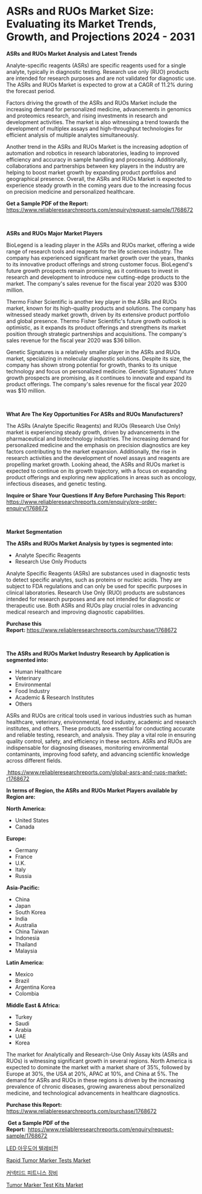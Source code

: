 <p><h1>ASRs and RUOs Market Size: Evaluating its Market Trends, Growth, and Projections 2024 - 2031</h1></p><p><strong>ASRs and RUOs Market Analysis and Latest Trends</strong></p>
<p><p>Analyte-specific reagents (ASRs) are specific reagents used for a single analyte, typically in diagnostic testing. Research use only (RUO) products are intended for research purposes and are not validated for diagnostic use. The ASRs and RUOs Market is expected to grow at a CAGR of 11.2% during the forecast period. </p><p>Factors driving the growth of the ASRs and RUOs Market include the increasing demand for personalized medicine, advancements in genomics and proteomics research, and rising investments in research and development activities. The market is also witnessing a trend towards the development of multiplex assays and high-throughput technologies for efficient analysis of multiple analytes simultaneously. </p><p>Another trend in the ASRs and RUOs Market is the increasing adoption of automation and robotics in research laboratories, leading to improved efficiency and accuracy in sample handling and processing. Additionally, collaborations and partnerships between key players in the industry are helping to boost market growth by expanding product portfolios and geographical presence. Overall, the ASRs and RUOs Market is expected to experience steady growth in the coming years due to the increasing focus on precision medicine and personalized healthcare.</p></p>
<p><strong>Get a Sample PDF of the Report:&nbsp;</strong> <a href="https://www.reliableresearchreports.com/enquiry/request-sample/1768672">https://www.reliableresearchreports.com/enquiry/request-sample/1768672</a></p>
<p>&nbsp;</p>
<p><strong>ASRs and RUOs Major Market Players</strong></p>
<p><p>BioLegend is a leading player in the ASRs and RUOs market, offering a wide range of research tools and reagents for the life sciences industry. The company has experienced significant market growth over the years, thanks to its innovative product offerings and strong customer focus. BioLegend's future growth prospects remain promising, as it continues to invest in research and development to introduce new cutting-edge products to the market. The company's sales revenue for the fiscal year 2020 was $300 million.</p><p>Thermo Fisher Scientific is another key player in the ASRs and RUOs market, known for its high-quality products and solutions. The company has witnessed steady market growth, driven by its extensive product portfolio and global presence. Thermo Fisher Scientific's future growth outlook is optimistic, as it expands its product offerings and strengthens its market position through strategic partnerships and acquisitions. The company's sales revenue for the fiscal year 2020 was $36 billion.</p><p>Genetic Signatures is a relatively smaller player in the ASRs and RUOs market, specializing in molecular diagnostic solutions. Despite its size, the company has shown strong potential for growth, thanks to its unique technology and focus on personalized medicine. Genetic Signatures' future growth prospects are promising, as it continues to innovate and expand its product offerings. The company's sales revenue for the fiscal year 2020 was $10 million.</p></p>
<p>&nbsp;</p>
<p><strong>What Are The Key Opportunities For ASRs and RUOs Manufacturers?</strong></p>
<p><p>The ASRs (Analyte Specific Reagents) and RUOs (Research Use Only) market is experiencing steady growth, driven by advancements in the pharmaceutical and biotechnology industries. The increasing demand for personalized medicine and the emphasis on precision diagnostics are key factors contributing to the market expansion. Additionally, the rise in research activities and the development of novel assays and reagents are propelling market growth. Looking ahead, the ASRs and RUOs market is expected to continue on its growth trajectory, with a focus on expanding product offerings and exploring new applications in areas such as oncology, infectious diseases, and genetic testing.</p></p>
<p><strong>Inquire or Share Your Questions If Any Before Purchasing This Report:</strong> <a href="https://www.reliableresearchreports.com/enquiry/pre-order-enquiry/1768672">https://www.reliableresearchreports.com/enquiry/pre-order-enquiry/1768672</a></p>
<p>&nbsp;</p>
<p><strong>Market Segmentation</strong></p>
<p><strong>The ASRs and RUOs Market Analysis by types is segmented into:</strong></p>
<p><ul><li>Analyte Specific Reagents</li><li>Research Use Only Products</li></ul></p>
<p><p>Analyte Specific Reagents (ASRs) are substances used in diagnostic tests to detect specific analytes, such as proteins or nucleic acids. They are subject to FDA regulations and can only be used for specific purposes in clinical laboratories. Research Use Only (RUO) products are substances intended for research purposes and are not intended for diagnostic or therapeutic use. Both ASRs and RUOs play crucial roles in advancing medical research and improving diagnostic capabilities.</p></p>
<p><strong>Purchase this Report:&nbsp;</strong><a href="https://www.reliableresearchreports.com/purchase/1768672">https://www.reliableresearchreports.com/purchase/1768672</a></p>
<p>&nbsp;</p>
<p><strong>The ASRs and RUOs Market Industry Research by Application is segmented into:</strong></p>
<p><ul><li>Human Healthcare</li><li>Veterinary</li><li>Environmental</li><li>Food Industry</li><li>Academic & Research Institutes</li><li>Others</li></ul></p>
<p><p>ASRs and RUOs are critical tools used in various industries such as human healthcare, veterinary, environmental, food industry, academic and research institutes, and others. These products are essential for conducting accurate and reliable testing, research, and analysis. They play a vital role in ensuring quality control, safety, and efficiency in these sectors. ASRs and RUOs are indispensable for diagnosing diseases, monitoring environmental contaminants, improving food safety, and advancing scientific knowledge across different fields.</p></p>
<p><a href="https://www.reliableresearchreports.com/global-asrs-and-ruos-market-r1768672">&nbsp;https://www.reliableresearchreports.com/global-asrs-and-ruos-market-r1768672</a></p>
<p><strong>In terms of Region, the ASRs and RUOs Market Players available by Region are:</strong></p>
<p>
    <p> <strong> North America: </strong>
        <ul>
            <li>United States</li>
            <li>Canada</li>
        </ul>
        </p> 
    <p> <strong> Europe: </strong>
        <ul>
            <li>Germany</li>
            <li>France</li>
            <li>U.K.</li>
            <li>Italy</li>
            <li>Russia</li>
        </ul>
        </p> 
    <p> <strong> Asia-Pacific: </strong>
        <ul>
            <li>China</li>
            <li>Japan</li>
            <li>South Korea</li>
            <li>India</li>
            <li>Australia</li>
            <li>China Taiwan</li>
            <li>Indonesia</li>
            <li>Thailand</li>
            <li>Malaysia</li>
        </ul>
        </p> 
    <p> <strong> Latin America: </strong>
        <ul>
            <li>Mexico</li>
            <li>Brazil</li>
            <li>Argentina Korea</li>
            <li>Colombia</li>
        </ul>
        </p> 
    <p> <strong> Middle East & Africa: </strong>
        <ul>
            <li>Turkey</li>
            <li>Saudi</li>
            <li>Arabia</li>
            <li>UAE</li>
            <li>Korea</li>
        </ul>
    </p>
    </p>
<p><p>The market for Analytically and Research-Use Only Assay kits (ASRs and RUOs) is witnessing significant growth in several regions. North America is expected to dominate the market with a market share of 35%, followed by Europe at 30%, the USA at 20%, APAC at 10%, and China at 5%. The demand for ASRs and RUOs in these regions is driven by the increasing prevalence of chronic diseases, growing awareness about personalized medicine, and technological advancements in healthcare diagnostics.</p></p>
<p><strong>Purchase this Report: </strong><a href="https://www.reliableresearchreports.com/purchase/1768672">https://www.reliableresearchreports.com/purchase/1768672</a></p>
<p>&nbsp;<strong>Get a Sample PDF of the Report:&nbsp;&nbsp;</strong><a href="https://www.reliableresearchreports.com/enquiry/request-sample/1768672">https://www.reliableresearchreports.com/enquiry/request-sample/1768672</a></p>
<p><strong></strong></p>
<p><p><a href="https://github.com/valroy852/Market-Research-Report-List-1/blob/main/318896846806.md">LED 아웃도어 텔레비전</a></p><p><a href="https://github.com/kathiaseamanalvaradovlprc2h/Market-Research-Report-List-2/blob/main/rapid-tumor-marker-tests-market.md">Rapid Tumor Marker Tests Market</a></p><p><a href="https://github.com/royErdmtyan906778/Market-Research-Report-List-1/blob/main/432927046805.md">커넥티드 피트니스 장비</a></p><p><a href="https://github.com/wusalecollins540tpqoz/Market-Research-Report-List-2/blob/main/tumor-marker-test-kits-market.md">Tumor Marker Test Kits Market</a></p></p>